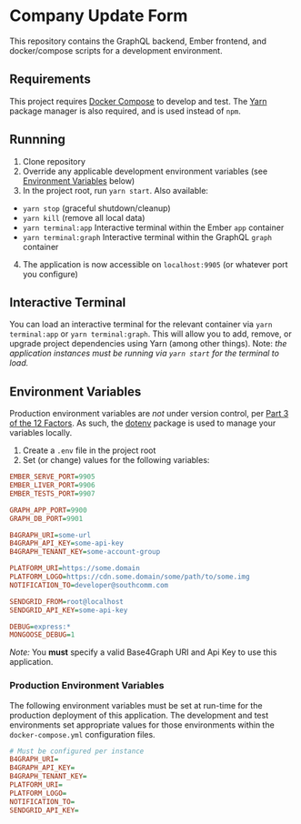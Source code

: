 # Company Update Form
This repository contains the GraphQL backend, Ember frontend, and docker/compose scripts for a development environment.

## Requirements
This project requires [Docker Compose](https://docs.docker.com/compose/overview/) to develop and test. The [Yarn](https://yarnpkg.com) package manager is also required, and is used instead of `npm`.

## Runnning
1. Clone repository
2. Override any applicable development environment variables (see [Environment Variables](#environment-variables) below)
3. In the project root, run `yarn start`. Also available:
  - `yarn stop` (graceful shutdown/cleanup)
  - `yarn kill` (remove all local data)
  - `yarn terminal:app` Interactive terminal within the Ember `app` container
  - `yarn terminal:graph` Interactive terminal within the GraphQL `graph` container
4. The application is now accessible on `localhost:9905` (or whatever port you configure)

## Interactive Terminal
You can load an interactive terminal for the relevant container via `yarn terminal:app` or `yarn terminal:graph`. This will allow you to add, remove, or upgrade project dependencies using Yarn (among other things). Note: _the application instances must be running via `yarn start` for the terminal to load._

## Environment Variables
Production environment variables are *not* under version control, per [Part 3 of the 12 Factors](https://12factor.net/config). As such, the [dotenv](https://www.npmjs.com/package/dotenv) package is used to manage your variables locally.
1. Create a `.env` file in the project root
2. Set (or change) values for the following variables:
```ini
EMBER_SERVE_PORT=9905
EMBER_LIVER_PORT=9906
EMBER_TESTS_PORT=9907

GRAPH_APP_PORT=9900
GRAPH_DB_PORT=9901

B4GRAPH_URI=some-url
B4GRAPH_API_KEY=some-api-key
B4GRAPH_TENANT_KEY=some-account-group

PLATFORM_URI=https://some.domain
PLATFORM_LOGO=https://cdn.some.domain/some/path/to/some.img
NOTIFICATION_TO=developer@southcomm.com

SENDGRID_FROM=root@localhost
SENDGRID_API_KEY=some-api-key

DEBUG=express:*
MONGOOSE_DEBUG=1
```

*Note:* You **must** specify a valid Base4Graph URI and Api Key to use this application.

### Production Environment Variables
The following environment variables must be set at run-time for the production deployment of this application. The development and test environments set appropriate values for those environments within the `docker-compose.yml` configuration files.

```ini
# Must be configured per instance
B4GRAPH_URI=
B4GRAPH_API_KEY=
B4GRAPH_TENANT_KEY=
PLATFORM_URI=
PLATFORM_LOGO=
NOTIFICATION_TO=
SENDGRID_API_KEY=
```
